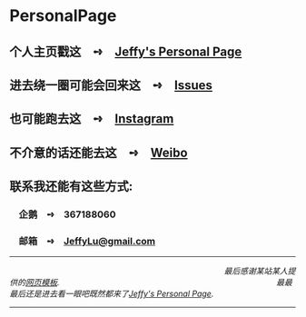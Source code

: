 # PersonalPage

## 个人主页戳这&emsp;➺&emsp;[Jeffy's Personal Page](https://jeffylu.github.io/)
## 进去绕一圈可能会回来这&emsp;➺&emsp;[Issues](https://github.com/JeffyLu/JeffyLu.github.io/issues)
## 也可能跑去这&emsp;➺&emsp;[Instagram](https://www.instagram.com/JeffyLuuu/)
## 不介意的话还能去这&emsp;➺&emsp;[Weibo](http://weibo.com/lujhcoollll)
## 联系我还能有这些方式:
### &emsp;企鹅&emsp;➺&emsp;367188060
### &emsp;邮箱&emsp;➺&emsp;JeffyLu@gmail.com
* * *
*&emsp;&emsp;&emsp;&emsp;&emsp;&emsp;&emsp;&emsp;&emsp;&emsp;&emsp;&emsp;&emsp;&emsp;&emsp;&emsp;&emsp;&emsp;&emsp;&emsp;&emsp;&emsp;&emsp;&emsp;&emsp;&emsp;&emsp;最后感谢某站某人提供的[网页模板](https://github.com/JeffyLu/JeffyLu.github.io/tree/master/%E7%BD%91%E9%A1%B5%E6%A8%A1%E6%9D%BF%E5%8E%9F%E5%9E%8B/moban1430).*
*&emsp;&emsp;&emsp;&emsp;&emsp;&emsp;&emsp;&emsp;&emsp;&emsp;&emsp;&emsp;&emsp;&emsp;&emsp;&emsp;&emsp;&emsp;&emsp;&emsp;&emsp;&emsp;&emsp;&emsp;&emsp;&emsp;&emsp;最最最后还是进去看一眼吧既然都来了[Jeffy's Personal Page](https://jeffylu.github.io/).*
* * *
